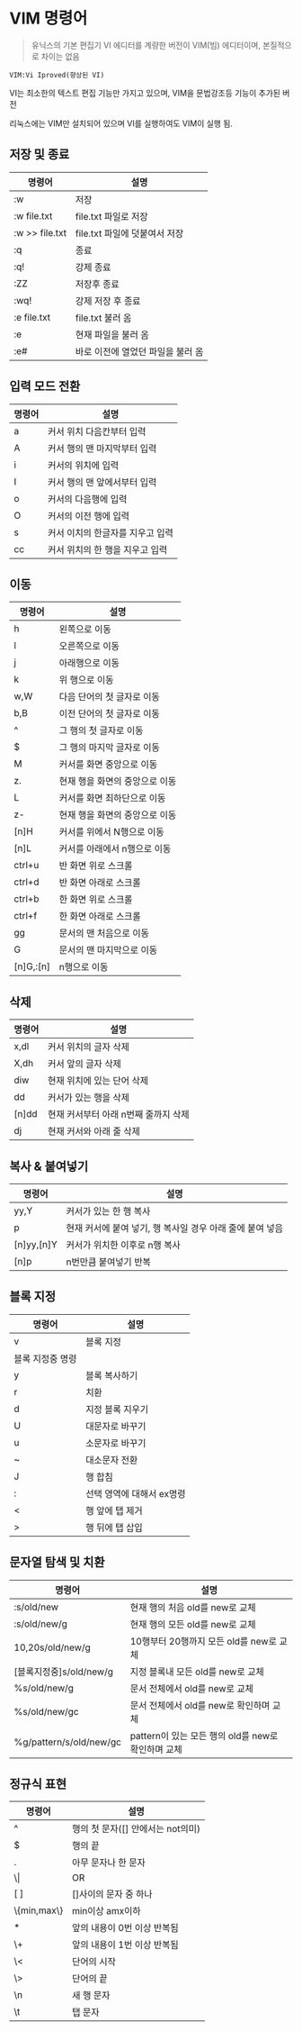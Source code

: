 # VIM 명령어

> 유닉스의 기본 편집기 VI 에디터를 계량한 버전이 VIM(빔) 에디터이며, 본질적으로 차이는 없음

`VIM:Vi Iproved(향상된 VI)`

VI는 최소한의 텍스트 편집 기능만 가지고 있으며, VIM을 문법강조등 기능이 추가된 버전

리눅스에는 VIM만 설치되어 있으며 VI를 실행하여도 VIM이 실행 됨.

## 저장 및 종료

|명령어|설명|
|---|---|
|:w|저장|
|:w file.txt| file.txt 파일로 저장|
|:w >> file.txt| file.txt 파일에 덧붙여서 저장|
|:q|종료|
|:q!|강제 종료|
|:ZZ|저장후 종료|
|:wq!|강제 저장 후 종료|
|:e file.txt|file.txt 불러 옴|
|:e|현재 파일을 불러 옴|
|:e#|바로 이전에 열었던 파일을 불러 옴|

## 입력 모드 전환

|명령어|설명|
|---|---|
|a|커서 위치 다음칸부터 입력|
|A|커서 행의 맨 마지막부터 입력|
|i|커서의 위치에 입력|
|I|커서 행의 맨 앞에서부터 입력|
|o|커서의 다음행에 입력
|O|커서의 이전 행에 입력|
|s|커서 이치의 한글자를 지우고 입력|
|cc|커서 위치의 한 행을 지우고 입력|

## 이동

|명령어|설명|
|---|---|
|h|왼쪽으로 이동|
|l|오른쪽으로 이동|
|j|아래행으로 이동|
|k|위 행으로 이동|
|w,W|다음 단어의 첫 글자로 이동|
|b,B|이전 단어의 첫 글자로 이동|
|^|그 행의 첫 글자로 이동|
|$|그 행의 마지막 글자로 이동|
|M|커서를 화면 중앙으로 이동|
|z.|현재 행을 화면의 중앙으로 이동|
|L|커서를 화면 최하단으로 이동|
|z-|현재 행을 화면의 중앙으로 이동|
|[n]H|커서를 위에서 N행으로 이동|
|[n]L|커서를 아래에서 n행으로 이동|
|ctrl+u|반 화면 위로 스크롤|
|ctrl+d|반 화면 아래로 스크롤|
|ctrl+b|한 화면 위로 스크롤|
|ctrl+f|한 화면 아래로 스크롤|
|gg|문서의 맨 처음으로 이동|
|G|문서의 맨 마지막으로 이동|
|[n]G,:[n]|n행으로 이동|

## 삭제

|명령어|설명|
|---|---|
|x,dl|커서 위치의 글자 삭제|
|X,dh|커서 앞의 글자 삭제|
|diw|현재 위치에 있는 단어 삭제|
|dd|커서가 있는 행을 삭제|
|[n]dd|현재 커서부터 아래 n번째 줄까지 삭제|
|dj|현재 커서와 아래 줄 삭제|

## 복사 & 붙여넣기

|명령어|설명|
|---|---|
|yy,Y|커서가 있는 한 행 복사|
|p|현재 커서에 붙여 넣기, 행 복사일 경우 아래 줄에 붙여 넣음|
|[n]yy,[n]Y|커서가 위치한 이후로 n행 복사|
|[n]p|n번만큼 붙여넣기 반복|

## 블록 지정

|명령어|설명|
|---|---|
|v|블록 지정||
|블록 지정중 명령|
|y|블록 복사하기|
|r|치환|
|d|지정 블록 지우기|
|U|대문자로 바꾸기|
|u|소문자로 바꾸기|
|~|대소문자 전환|
|J|행 합침|
|:|선택 영역에 대해서 ex명령|
|<|행 앞에 탭 제거|
|>|행 뒤에 탭 삽입|

## 문자열 탐색 및 치환

|명령어|설명|
|---|---|
|:s/old/new|현재 행의 처음 old를 new로 교체|
|:s/old/new/g|현재 행의 모든 old를 new로 교체|
|10,20s/old/new/g|10행부터 20행까지 모든 old를 new로 교체|
|[블록지정중]s/old/new/g|지정 블록내 모든 old를 new로 교체|
|%s/old/new/g|문서 전체에서 old를 new로 교체|
|%s/old/new/gc|문서 전체에서 old를 new로 확인하며 교체|
|%g/pattern/s/old/new/gc|pattern이 있는 모든 행의 old를 new로 확인하며 교체|

## 정규식 표현

|명령어|설명|
|---|---|
|^|행의 첫 문자([] 안에서는 not의미)|
|$|행의 끝|
|.|아무 문자나 한 문자|
|\\\|| OR|
|[ ]|[]사이의 문자 중 하나|
|\\{min,max\\}|min이상 amx이하|
|*|앞의 내용이 0번 이상 반복됨|
|\\+|앞의 내용이 1번 이상 반복됨|
|\\<|단어의 시작|
|\\>|단어의 끝|
|\\n|새 행 문자|
|\\t|탭 문자|

